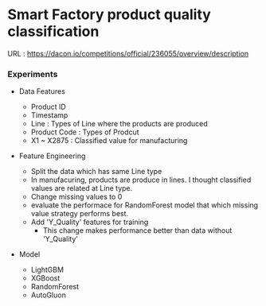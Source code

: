 # Smart Factory product quality classification 
URL : <https://dacon.io/competitions/official/236055/overview/description>  
### Experiments
* Data Features
  * Product ID
  * Timestamp 
  * Line : Types of Line where the products are produced
  * Product Code : Types of Prodcut
  * X1 ~ X2875 : Classified value for manufacturing  
* Feature Engineering
  *  Split the data which has same Line type 
    *  In manufacuring, products are produce in lines. I thought classified values are related at Line type.
  *  Change missing values to 0
    *  evaluate the performace for RandomForest model that which missing value strategy performs best.
  * Add \'Y_Quality\' features for training
    *  This change makes performance better than data without \'Y_Quality\'
  
* Model
  *  LightGBM
  *  XGBoost
  *  RandomForest
  *  AutoGluon
